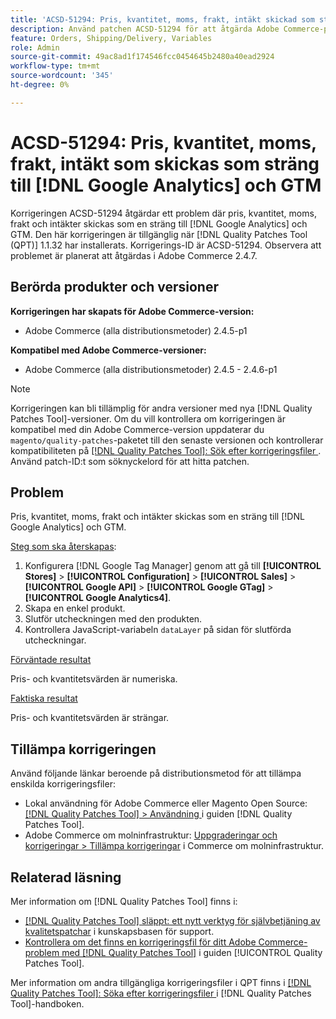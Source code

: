 ```yaml
---
title: 'ACSD-51294: Pris, kvantitet, moms, frakt, intäkt skickad som sträng till [!DNL Google Analytics] och GTM'
description: Använd patchen ACSD-51294 för att åtgärda Adobe Commerce-problemet där pris, kvantitet, moms, frakt och intäkter skickas som en sträng till  [!DNL Google Analytics]  och GTM.
feature: Orders, Shipping/Delivery, Variables
role: Admin
source-git-commit: 49ac8ad1f174546fcc0454645b2480a40ead2924
workflow-type: tm+mt
source-wordcount: '345'
ht-degree: 0%

---
```


# ACSD-51294: Pris, kvantitet, moms, frakt, intäkt som skickas som sträng till [!DNL Google Analytics] och GTM

Korrigeringen ACSD-51294 åtgärdar ett problem där pris, kvantitet, moms, frakt och intäkter skickas som en sträng till [!DNL Google Analytics] och GTM. Den här korrigeringen är tillgänglig när [!DNL Quality Patches Tool (QPT)] 1.1.32 har installerats. Korrigerings-ID är ACSD-51294. Observera att problemet är planerat att åtgärdas i Adobe Commerce 2.4.7.

## Berörda produkter och versioner

**Korrigeringen har skapats för Adobe Commerce-version:**

* Adobe Commerce (alla distributionsmetoder) 2.4.5-p1

**Kompatibel med Adobe Commerce-versioner:**

* Adobe Commerce (alla distributionsmetoder) 2.4.5 - 2.4.6-p1

>[!NOTE]
>
>Korrigeringen kan bli tillämplig för andra versioner med nya [!DNL Quality Patches Tool]-versioner. Om du vill kontrollera om korrigeringen är kompatibel med din Adobe Commerce-version uppdaterar du `magento/quality-patches`-paketet till den senaste versionen och kontrollerar kompatibiliteten på [[!DNL Quality Patches Tool]: Sök efter korrigeringsfiler ](<https://experienceleague.adobe.com/tools/commerce-quality-patches/index.html>). Använd patch-ID:t som söknyckelord för att hitta patchen.

## Problem

Pris, kvantitet, moms, frakt och intäkter skickas som en sträng till [!DNL Google Analytics] och GTM.

<u>Steg som ska återskapas</u>:

1. Konfigurera [!DNL Google Tag Manager] genom att gå till **[!UICONTROL Stores]** > **[!UICONTROL Configuration]** > **[!UICONTROL Sales]** > **[!UICONTROL Google API]** > **[!UICONTROL Google GTag]** > **[!UICONTROL Google Analytics4]**.
2. Skapa en enkel produkt.
3. Slutför utcheckningen med den produkten.
4. Kontrollera JavaScript-variabeln `dataLayer` på sidan för slutförda utcheckningar.

<u>Förväntade resultat</u>

Pris- och kvantitetsvärden är numeriska.

<u>Faktiska resultat</u>

Pris- och kvantitetsvärden är strängar.

## Tillämpa korrigeringen

Använd följande länkar beroende på distributionsmetod för att tillämpa enskilda korrigeringsfiler:

* Lokal användning för Adobe Commerce eller Magento Open Source: [[!DNL Quality Patches Tool] > Användning ](<https://experienceleague.adobe.com/docs/commerce-operations/tools/quality-patches-tool/usage.html>) i guiden [!DNL Quality Patches Tool].
* Adobe Commerce om molninfrastruktur: [Uppgraderingar och korrigeringar > Tillämpa korrigeringar](https://experienceleague.adobe.com/docs/commerce-cloud-service/user-guide/develop/upgrade/apply-patches.html) i Commerce om molninfrastruktur.

## Relaterad läsning

Mer information om [!DNL Quality Patches Tool] finns i:

* [[!DNL Quality Patches Tool] släppt: ett nytt verktyg för självbetjäning av kvalitetspatchar](https://experienceleague.adobe.com/en/docs/commerce-knowledge-base/kb/announcements/commerce-announcements/magento-quality-patches-released-new-tool-to-self-serve-quality-patches) i kunskapsbasen för support.
* [Kontrollera om det finns en korrigeringsfil för ditt Adobe Commerce-problem med  [!DNL Quality Patches Tool]](/help/tools/quality-patches-tool/patches-available-in-qpt/check-patch-for-magento-issue-with-magento-quality-patches.md) i guiden [!UICONTROL Quality Patches Tool].


Mer information om andra tillgängliga korrigeringsfiler i QPT finns i [[!DNL Quality Patches Tool]: Söka efter korrigeringsfiler ](<https://experienceleague.adobe.com/tools/commerce-quality-patches/index.html>) i [!DNL Quality Patches Tool]-handboken.

